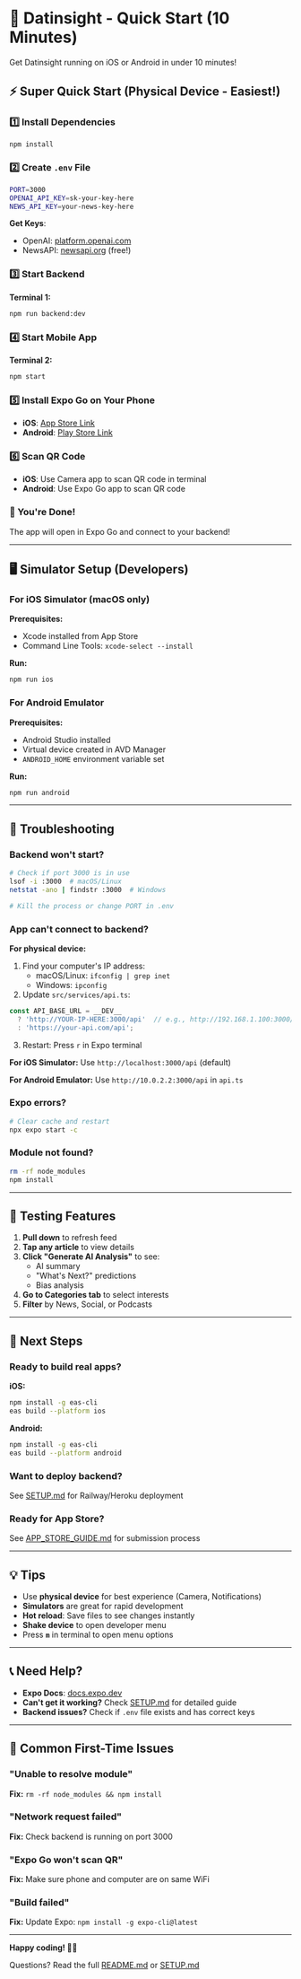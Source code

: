 # 🚀 Datinsight - Quick Start (10 Minutes)

Get Datinsight running on iOS or Android in under 10 minutes!

## ⚡ Super Quick Start (Physical Device - Easiest!)

### 1️⃣ Install Dependencies
```bash
npm install
```

### 2️⃣ Create `.env` File
```bash
PORT=3000
OPENAI_API_KEY=sk-your-key-here
NEWS_API_KEY=your-news-key-here
```

**Get Keys**:
- OpenAI: [platform.openai.com](https://platform.openai.com/api-keys)
- NewsAPI: [newsapi.org](https://newsapi.org) (free!)

### 3️⃣ Start Backend
**Terminal 1:**
```bash
npm run backend:dev
```

### 4️⃣ Start Mobile App
**Terminal 2:**
```bash
npm start
```

### 5️⃣ Install Expo Go on Your Phone
- **iOS**: [App Store Link](https://apps.apple.com/app/expo-go/id982107779)
- **Android**: [Play Store Link](https://play.google.com/store/apps/details?id=host.exp.exponent)

### 6️⃣ Scan QR Code
- **iOS**: Use Camera app to scan QR code in terminal
- **Android**: Use Expo Go app to scan QR code

### 🎉 You're Done!

The app will open in Expo Go and connect to your backend!

---

## 🖥️ Simulator Setup (Developers)

### For iOS Simulator (macOS only)

**Prerequisites:**
- Xcode installed from App Store
- Command Line Tools: `xcode-select --install`

**Run:**
```bash
npm run ios
```

### For Android Emulator

**Prerequisites:**
- Android Studio installed
- Virtual device created in AVD Manager
- `ANDROID_HOME` environment variable set

**Run:**
```bash
npm run android
```

---

## 🔧 Troubleshooting

### Backend won't start?
```bash
# Check if port 3000 is in use
lsof -i :3000  # macOS/Linux
netstat -ano | findstr :3000  # Windows

# Kill the process or change PORT in .env
```

### App can't connect to backend?

**For physical device:**
1. Find your computer's IP address:
   - macOS/Linux: `ifconfig | grep inet`
   - Windows: `ipconfig`
2. Update `src/services/api.ts`:
```typescript
const API_BASE_URL = __DEV__ 
  ? 'http://YOUR-IP-HERE:3000/api'  // e.g., http://192.168.1.100:3000/api
  : 'https://your-api.com/api';
```
3. Restart: Press `r` in Expo terminal

**For iOS Simulator:**
Use `http://localhost:3000/api` (default)

**For Android Emulator:**
Use `http://10.0.2.2:3000/api` in `api.ts`

### Expo errors?
```bash
# Clear cache and restart
npx expo start -c
```

### Module not found?
```bash
rm -rf node_modules
npm install
```

---

## 📱 Testing Features

1. **Pull down** to refresh feed
2. **Tap any article** to view details
3. **Click "Generate AI Analysis"** to see:
   - AI summary
   - "What's Next?" predictions
   - Bias analysis
4. **Go to Categories tab** to select interests
5. **Filter** by News, Social, or Podcasts

---

## 🚀 Next Steps

### Ready to build real apps?

**iOS:**
```bash
npm install -g eas-cli
eas build --platform ios
```

**Android:**
```bash
npm install -g eas-cli
eas build --platform android
```

### Want to deploy backend?
See [SETUP.md](SETUP.md) for Railway/Heroku deployment

### Ready for App Store?
See [APP_STORE_GUIDE.md](APP_STORE_GUIDE.md) for submission process

---

## 💡 Tips

- Use **physical device** for best experience (Camera, Notifications)
- **Simulators** are great for rapid development
- **Hot reload**: Save files to see changes instantly
- **Shake device** to open developer menu
- Press **`m`** in terminal to open menu options

---

## 📞 Need Help?

- **Expo Docs**: [docs.expo.dev](https://docs.expo.dev)
- **Can't get it working?** Check [SETUP.md](SETUP.md) for detailed guide
- **Backend issues?** Check if `.env` file exists and has correct keys

---

## 🎯 Common First-Time Issues

### "Unable to resolve module"
**Fix:** `rm -rf node_modules && npm install`

### "Network request failed"
**Fix:** Check backend is running on port 3000

### "Expo Go won't scan QR"
**Fix:** Make sure phone and computer are on same WiFi

### "Build failed"
**Fix:** Update Expo: `npm install -g expo-cli@latest`

---

**Happy coding! 📱✨**

Questions? Read the full [README.md](README.md) or [SETUP.md](SETUP.md)


